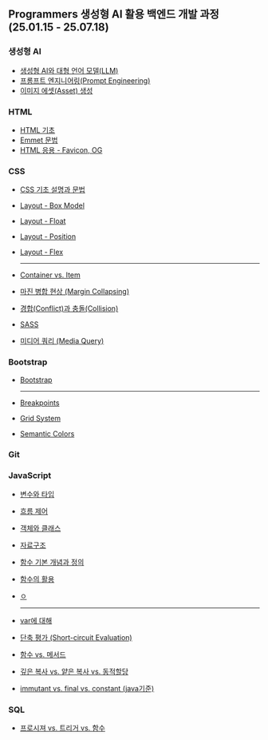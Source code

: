## Programmers 생성형 AI 활용 백엔드 개발 과정 (25.01.15 - 25.07.18)

### 생성형 AI

- [생성형 AI와 대형 언어 모델(LLM)](<./genAI/Generative%20AI%20and%20Large%20Language%20Models%20(LLMs).md>)
- [프롬프트 엔지니어링(Prompt Engineering)](./genAI/Prompt%20Engineering.md)
- [이미지 에셋(Asset) 생성](./genAI/image_asset.md)

### HTML

- [HTML 기초](./html/HTML%20기초.md)
- [Emmet 문법](./html/Emmet%20문법.md)
- [HTML 응용 - Favicon, OG](./html/HTML%20응용%20-%20Favicon,%20OG.md)

### CSS

- [CSS 기초 설명과 문법](./css/CSS%20기초%20설명과%20문법.md)
- [Layout - Box Model](./css/CSS%20-%20Box%20Model.md)
- [Layout - Float](./css/CSS%20-%20Layout%20-%20Float.md)
- [Layout - Position](./css/CSS%20-%20Layout%20-%20Position.md)
- [Layout - Flex](./css/CSS%20-%20Layout%20-%20Flex.md)

  ***

- [Container vs. Item](./css/CSS%20-%20Container%20vs.%20Item.md)
- [마진 병합 현상 (Margin Collapsing)](<./css/마진%20병합%20현상%20(Margin%20Collapsing).md>)
- [경합(Conflict)과 충돌(Collision)](<./css/CSS%20-%20경합(Conflict)과%20충돌(Collision).md>)
- [SASS](../terminology/SASS.md)
- [미디어 쿼리 (Media Query)](<../terminology/미디어%20쿼리%20(Media%20Queries).md>)

### Bootstrap

- [Bootstrap](./bootstrap/Bootstrap.md)

  ***

- [Breakpoints](./bootstrap/BootStrap%20-%20Breakpoints.md)
- [Grid System](./bootstrap/Bootstrap%20-%20Grid%20System.md)
- [Semantic Colors](./bootstrap/Bootstrap%20-%20Semantic%20Colors.md)

### Git

### JavaScript

- [변수와 타입](./javascript/JavaScript%20-%20변수와%20타입.md)
- [흐름 제어](./javascript/JavaScript%20-%20흐름%20제어.md)
- [객체와 클래스](./javascript/JavaScript%20-%20객체와%20클래스.md)
- [자료구조](./javascript/JavaScirpt%20-%20자료구조.md)
- [함수 기본 개념과 정의](./javascript/JavaScript%20-%20함수의%20기본%20개념과%20정의.md)
- [함수의 활용](./javascript/JavaScript%20-%20함수의%20활용.md)
- [ㅇ]()

  ***

- [var에 대해](./javascript/JavaScript%20-%20var에%20대해서.md)
- [단축 평가 (Short-circuit Evaluation)](<./javascript/단축%20평가%20(Short-circuit%20Evaluation).md>)
- [함수 vs. 메서드](./javascript/함수%20vs.%20메서드.md)
- [깊은 복사 vs. 얕은 복사 vs. 동적할당](./javascript/깊은%20복사%20vs.%20얕은%20복사%20vs.%20동적할당.md)
- [immutant vs. final vs. constant (java기준)](./java/immutant%20vs.%20final%20vs.%20constant.md)

### SQL

- [프로시져 vs. 트리거 vs. 함수](./sql/SQL%20_%20프로시져%20vs.%20트리거%20vs.%20함수.md)
